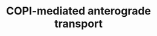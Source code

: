 ---
annotations:
- type: Pathway Ontology
  value: transport pathway
authors:
- ReactomeTeam
- DeSl
description: The ERGIC (ER-to-Golgi intermediate compartment, also known as vesicular-tubular
  clusters, VTCs) is a stable, biochemically distinct compartment located adjacent
  to ER exit sites (Ben-Tekaya et al, 2005; reviewed in Szul and Sztul, 2011).  The
  ERGIC concentrates COPII-derived cargo from the ER for further anterograde transport
  to the cis-Golgi and also recycles resident ER proteins back to the ER through retrograde
  traffic.  Both of these pathways appear to make use of microtubule-directed COPI-coated
  vesicles (Pepperkok et al, 1993; Presley et al, 1997; Scales et al, 1997; Stephens
  and Pepperkok, 2002; Stephens et al, 2000; reviewed in Lord et al, 2001; Spang et
  al, 2013).  View original pathway at [http://www.reactome.org/PathwayBrowser/#DIAGRAM=6807878
  Reactome].
last-edited: 2021-01-25
organisms:
- Homo sapiens
redirect_from:
- /index.php/Pathway:WP4441
- /instance/WP4441
schema-jsonld:
- '@context': https://schema.org/
  '@id': https://wikipathways.github.io/pathways/WP4441.html
  '@type': Dataset
  creator:
    '@type': Organization
    name: WikiPathways
  description: The ERGIC (ER-to-Golgi intermediate compartment, also known as vesicular-tubular
    clusters, VTCs) is a stable, biochemically distinct compartment located adjacent
    to ER exit sites (Ben-Tekaya et al, 2005; reviewed in Szul and Sztul, 2011).  The
    ERGIC concentrates COPII-derived cargo from the ER for further anterograde transport
    to the cis-Golgi and also recycles resident ER proteins back to the ER through
    retrograde traffic.  Both of these pathways appear to make use of microtubule-directed
    COPI-coated vesicles (Pepperkok et al, 1993; Presley et al, 1997; Scales et al,
    1997; Stephens and Pepperkok, 2002; Stephens et al, 2000; reviewed in Lord et
    al, 2001; Spang et al, 2013).  View original pathway at [http://www.reactome.org/PathwayBrowser/#DIAGRAM=6807878
    Reactome].
  keywords:
  - 'COG4 '
  - STX5
  - 'DYNC1LI2 '
  - 'COG2 '
  - 'GPI-FOLR1 '
  - 'DYNLL1 '
  - 'GOLGA2 '
  - BET1
  - 'KDELR1 '
  - 'COG8 '
  - 'ARF1 '
  - 'GOLGB1 '
  - 'TMED3 '
  - 'COG7 '
  - 'KDELR2 '
  - 'GBF1 '
  - 'COPZ1 '
  - RAB1:GTP:GBF1:USO1:ARF:GTP:coatomer
  - 'GOSR2 '
  - 'GPI-CD55 '
  - RAB1:GTP:GBF1:USO1
  - 'CAPZA1 '
  - RAB1:GDP
  - 'DCTN5 '
  - RAB1:GTP
  - 'Microtubule protofilament '
  - ERGIC-to-cis-Golgi
  - 'GTP '
  - 'GOSR1 '
  - RAB1:GTP:GBF1:USO1:ARF:GTP
  - GBF1
  - 'CAPZA3 '
  - 'COG1 '
  - TMEM115
  - 'SPTBN4 '
  - 'NSF '
  - 'COPZ2 '
  - RAB1:GTP:GBF1:USO1:ARF:GDP
  - 'DYNC1I2 '
  - 'NAPG '
  - 'SPTA1 '
  - 'ARFGAP2 '
  - 'ANK3 '
  - 'GDP '
  - 'ACTR1A '
  - 'GPI-CD59 '
  - 'COPG1 '
  - 'ARFGAP3 '
  - SNAPs
  - NSF hexamer
  - 'COG6 '
  - 'DCTN1 '
  - 'DYNC1I1 '
  - 'DCTN6 '
  - 'PalmC-YKT6 '
  - 'NAPA '
  - BET1L
  - hexamer
  - cargo
  - cis-Golgi cis SNARE
  - p24 dimers
  - GOSR1
  - 'SPTB '
  - '6xHC-INS(25-110) '
  - ADP
  - COG complex
  - 'ARF4 '
  - 'COPG2 '
  - coatomer:PalmC-YKT6:p24 dimers:cargo:anykrin:spectrin:dynein:dynactin:microtubules
  - 'ACTR10 '
  - 'DYNLL2 '
  - RAB1:GTP:USO1
  - 'DYNC1H1 '
  - bundle
  - 'COPB1 '
  - 'COPE '
  - 'ARF5 '
  - 'NAPB '
  - 'DYNC1LI1 '
  - 'ARFGAP1 '
  - coatomer
  - ATP
  - 'SPTBN2 '
  - 'ARF3 '
  - 'SPTBN5 '
  - RAB1:GTP:USO1:coatomer:PalmC-YKT6:p24 dimers:cargo:spectrin:anykrin:COG complex:GOLGA2:GORASP1:GOLGB1:TMEM115
  - Pi
  - 'DCTN3 '
  - 'DCTN2 '
  - ARFGAP1,2,3
  - cis-SNARE:3xSNAP:NSF
  - PalmC-YKT6
  - 'ARCN1 '
  - 'RAB1B '
  - ARF:GDP
  - 'BET1 '
  - 'ANK1 '
  - USO1 homodimer
  - 'COG5 '
  - 'SPTBN1 '
  - 'KDELR3 '
  - 'COPB2 '
  - GOLGA2:GORASP1
  - 'USO1 '
  - 'TMED9 '
  - 'ANK2 '
  - RAB1:GTP:GBF1:USO1:ARF:GTP:coatomer:ARFGAP1,2,3:PalmC-YKT6:p24 dimers:cargo:spectrin:ankyrin
  - GOLGB1 homodimer
  - Spectrin tetramer
  - RAB1:GTP:USO1:coatomer:p24 dimers:cargo:spectrin:ankyrin:COG complex:GOLGA2:GORASP1:TMEM115:cis-SNARE
    complex
  - 'DCTN4 '
  - 'CAPZA2 '
  - cis-Golgi t-SNARES
  - RAB1:GTP:USO1:coatomer:PalmC-YKT6:p24 dimers:cargo:spectrin:anykrin
  - 'COG3 '
  - 'TMEM115 '
  - Dynein:Dynactin:microtubule
  - 'COPA '
  - 'CAPZB '
  - 'RAB1A '
  - 'TMED10 '
  - 'GORASP1 '
  - 'SPTAN1 '
  - 'STX5 '
  - 'BET1L '
  - 'TMED7 '
  - GOSR2
  - 'TMED2 '
  - Ankyrin
  license: CC0
  name: COPI-mediated anterograde transport
seo: CreativeWork
title: COPI-mediated anterograde transport
wpid: WP4441
---